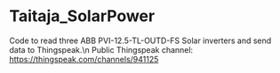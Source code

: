 # Taitaja_SolarPower
 
Code to read three ABB PVI-12.5-TL-OUTD-FS Solar inverters and send data to Thingspeak.\n
Public Thingspeak channel: https://thingspeak.com/channels/941125
